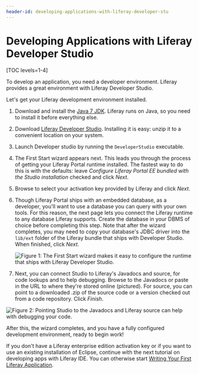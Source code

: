 ```yaml
---
header-id: developing-applications-with-liferay-developer-stu
---
```


# Developing Applications with Liferay Developer Studio

[TOC levels=1-4]

To develop an application, you need a developer environment. Liferay provides a
great environment with Liferay Developer Studio. 

Let's get your Liferay development environment installed. 

1.  Download and install the [Java 7 JDK](http://java.oracle.com). Liferay runs
    on Java, so you need to install it before everything else. 

2.  Download [Liferay Developer Studio](https://liferay.dev/-/ide).
Installing it is easy: unzip it to a convenient location on your system.

3.  Launch Developer studio by running the `DeveloperStudio` executable. 

4.  The First Start wizard appears next. This leads you through the process
of getting your Liferay Portal runtime installed. The fastest way to do this is
with the defaults: leave *Configure Liferay Portal EE bundled with the Studio
installation* checked and click *Next*. 

5.  Browse to select your activation key provided by Liferay and click *Next*. 

6.  Though Liferay Portal ships with an embedded database, as a developer,
you'll want to use a database you can query with your own tools. For this
reason, the next page lets you connect the Liferay runtime to any database
Liferay supports. Create the database in your DBMS of choice before completing
this step. Note that after the wizard completes, you may need to copy
your database's JDBC driver into the `lib/ext` folder of the Liferay bundle that
ships with Developer Studio. When finished, click *Next*. 

    ![Figure 1: The First Start wizard makes it easy to configure the runtime that ships with Liferay Developer Studio.](../../../images/lds-first-launch-3.png)

7.  Next, you can connect Studio to Liferay's Javadocs and source, for code
lookups and to help debugging. Browse to the Javadocs or paste in the URL to
where they're stored online (pictured). For source, you can point to a
downloaded .zip of the source code or a version checked out from a code
repository. Click *Finish*. 

![Figure 2: Pointing Studio to the Javadocs and Liferay source can help with debugging your code.](../../../images/lds-first-launch-4.png)

After this, the wizard completes, and you have a fully configured development
environment, ready to begin work! 

If you don't have a Liferay enterprise edition activation key or if you want to
use an existing installation of Eclipse, continue with the next tutorial on
developing apps with Liferay IDE. You can otherwise start
[Writing Your First Liferay Application](/docs/6-2/tutorials/-/knowledge_base/t/writing-your-first-liferay-application).

